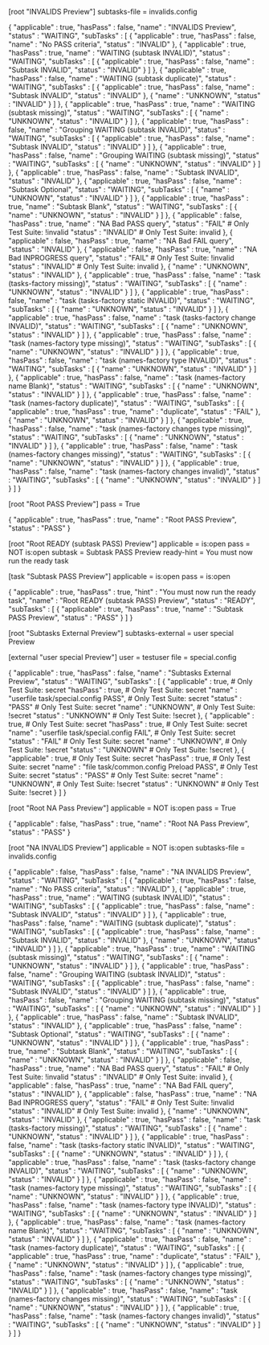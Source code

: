 [root "INVALIDS Preview"]
  subtasks-file = invalids.config

{
   "applicable" : true,
   "hasPass" : false,
   "name" : "INVALIDS Preview",
   "status" : "WAITING",
   "subTasks" : [
      {
         "applicable" : true,
         "hasPass" : false,
         "name" : "No PASS criteria",
         "status" : "INVALID"
      },
      {
         "applicable" : true,
         "hasPass" : true,
         "name" : "WAITING (subtask INVALID)",
         "status" : "WAITING",
         "subTasks" : [
            {
               "applicable" : true,
               "hasPass" : false,
               "name" : "Subtask INVALID",
               "status" : "INVALID"
            }
         ]
      },
      {
         "applicable" : true,
         "hasPass" : false,
         "name" : "WAITING (subtask duplicate)",
         "status" : "WAITING",
         "subTasks" : [
            {
               "applicable" : true,
               "hasPass" : false,
               "name" : "Subtask INVALID",
               "status" : "INVALID"
            },
            {
               "name" : "UNKNOWN",
               "status" : "INVALID"
            }
         ]
      },
      {
         "applicable" : true,
         "hasPass" : true,
         "name" : "WAITING (subtask missing)",
         "status" : "WAITING",
         "subTasks" : [
            {
               "name" : "UNKNOWN",
               "status" : "INVALID"
            }
         ]
      },
      {
         "applicable" : true,
         "hasPass" : false,
         "name" : "Grouping WAITING (subtask INVALID)",
         "status" : "WAITING",
         "subTasks" : [
            {
               "applicable" : true,
               "hasPass" : false,
               "name" : "Subtask INVALID",
               "status" : "INVALID"
            }
         ]
      },
      {
         "applicable" : true,
         "hasPass" : false,
         "name" : "Grouping WAITING (subtask missing)",
         "status" : "WAITING",
         "subTasks" : [
            {
               "name" : "UNKNOWN",
               "status" : "INVALID"
            }
         ]
      },
      {
         "applicable" : true,
         "hasPass" : false,
         "name" : "Subtask INVALID",
         "status" : "INVALID"
      },
      {
         "applicable" : true,
         "hasPass" : false,
         "name" : "Subtask Optional",
         "status" : "WAITING",
         "subTasks" : [
            {
               "name" : "UNKNOWN",
               "status" : "INVALID"
            }
         ]
      },
      {
         "applicable" : true,
         "hasPass" : true,
         "name" : "Subtask Blank",
         "status" : "WAITING",
         "subTasks" : [
            {
               "name" : "UNKNOWN",
               "status" : "INVALID"
            }
         ]
      },
      {
         "applicable" : false,
         "hasPass" : true,
         "name" : "NA Bad PASS query",
         "status" : "FAIL"      # Only Test Suite: !invalid
         "status" : "INVALID"   # Only Test Suite: invalid
      },
      {
         "applicable" : false,
         "hasPass" : true,
         "name" : "NA Bad FAIL query",
         "status" : "INVALID"
      },
      {
         "applicable" : false,
         "hasPass" : true,
         "name" : "NA Bad INPROGRESS query",
         "status" : "FAIL"      # Only Test Suite: !invalid
         "status" : "INVALID"   # Only Test Suite: invalid
      },
      {
         "name" : "UNKNOWN",
         "status" : "INVALID"
      },
      {
         "applicable" : true,
         "hasPass" : false,
         "name" : "task (tasks-factory missing)",
         "status" : "WAITING",
         "subTasks" : [
            {
               "name" : "UNKNOWN",
               "status" : "INVALID"
            }
         ]
      },
      {
         "applicable" : true,
         "hasPass" : false,
         "name" : "task (tasks-factory static INVALID)",
         "status" : "WAITING",
         "subTasks" : [
            {
               "name" : "UNKNOWN",
               "status" : "INVALID"
            }
         ]
      },
      {
         "applicable" : true,
         "hasPass" : false,
         "name" : "task (tasks-factory change INVALID)",
         "status" : "WAITING",
         "subTasks" : [
            {
               "name" : "UNKNOWN",
               "status" : "INVALID"
            }
         ]
      },
      {
         "applicable" : true,
         "hasPass" : false,
         "name" : "task (names-factory type missing)",
         "status" : "WAITING",
         "subTasks" : [
            {
               "name" : "UNKNOWN",
               "status" : "INVALID"
            }
         ]
      },
      {
         "applicable" : true,
         "hasPass" : false,
         "name" : "task (names-factory type INVALID)",
         "status" : "WAITING",
         "subTasks" : [
            {
               "name" : "UNKNOWN",
               "status" : "INVALID"
            }
         ]
      },
      {
         "applicable" : true,
         "hasPass" : false,
         "name" : "task (names-factory name Blank)",
         "status" : "WAITING",
         "subTasks" : [
            {
               "name" : "UNKNOWN",
               "status" : "INVALID"
            }
         ]
      },
      {
         "applicable" : true,
         "hasPass" : false,
         "name" : "task (names-factory duplicate)",
         "status" : "WAITING",
         "subTasks" : [
            {
               "applicable" : true,
               "hasPass" : true,
               "name" : "duplicate",
               "status" : "FAIL"
            },
            {
               "name" : "UNKNOWN",
               "status" : "INVALID"
            }
         ]
      },
      {
         "applicable" : true,
         "hasPass" : false,
         "name" : "task (names-factory changes type missing)",
         "status" : "WAITING",
         "subTasks" : [
            {
               "name" : "UNKNOWN",
               "status" : "INVALID"
            }
         ]
      },
      {
         "applicable" : true,
         "hasPass" : false,
         "name" : "task (names-factory changes missing)",
         "status" : "WAITING",
         "subTasks" : [
            {
               "name" : "UNKNOWN",
               "status" : "INVALID"
            }
         ]
      },
      {
         "applicable" : true,
         "hasPass" : false,
         "name" : "task (names-factory changes invalid)",
         "status" : "WAITING",
         "subTasks" : [
            {
               "name" : "UNKNOWN",
               "status" : "INVALID"
            }
         ]
      }
   ]
}

[root "Root PASS Preview"]
  pass = True

{
   "applicable" : true,
   "hasPass" : true,
   "name" : "Root PASS Preview",
   "status" : "PASS"
}

[root "Root READY (subtask PASS) Preview"]
  applicable = is:open
  pass = NOT is:open
  subtask = Subtask PASS Preview
  ready-hint = You must now run the ready task

[task "Subtask PASS Preview"]
  applicable = is:open
  pass = is:open

{
   "applicable" : true,
   "hasPass" : true,
   "hint" : "You must now run the ready task",
   "name" : "Root READY (subtask PASS) Preview",
   "status" : "READY",
   "subTasks" : [
      {
         "applicable" : true,
         "hasPass" : true,
         "name" : "Subtask PASS Preview",
         "status" : "PASS"
      }
   ]
}

[root "Subtasks External Preview"]
  subtasks-external = user special Preview

[external "user special Preview"]
  user = testuser
  file = special.config

{
   "applicable" : true,
   "hasPass" : false,
   "name" : "Subtasks External Preview",
   "status" : "WAITING",
   "subTasks" : [
      {
         "applicable" : true,                              # Only Test Suite: secret
         "hasPass" : true,                                 # Only Test Suite: secret
         "name" : "userfile task/special.config PASS",     # Only Test Suite: secret
         "status" : "PASS"                                 # Only Test Suite: secret
         "name" : "UNKNOWN",                               # Only Test Suite: !secret
         "status" : "UNKNOWN"                              # Only Test Suite: !secret
      },
      {
         "applicable" : true,                              # Only Test Suite: secret
         "hasPass" : true,                                 # Only Test Suite: secret
         "name" : "userfile task/special.config FAIL",     # Only Test Suite: secret
         "status" : "FAIL"                                 # Only Test Suite: secret
         "name" : "UNKNOWN",                               # Only Test Suite: !secret
         "status" : "UNKNOWN"                              # Only Test Suite: !secret
      },
      {
         "applicable" : true,                              # Only Test Suite: secret
         "hasPass" : true,                                 # Only Test Suite: secret
         "name" : "file task/common.config Preload PASS",  # Only Test Suite: secret
         "status" : "PASS"                                 # Only Test Suite: secret
         "name" : "UNKNOWN",                               # Only Test Suite: !secret
         "status" : "UNKNOWN"                              # Only Test Suite: !secret
      }
   ]
}

[root "Root NA Pass Preview"]
  applicable = NOT is:open
  pass = True

{
   "applicable" : false,
   "hasPass" : true,
   "name" : "Root NA Pass Preview",
   "status" : "PASS"
}

[root "NA INVALIDS Preview"]
  applicable = NOT is:open
  subtasks-file = invalids.config

{
   "applicable" : false,
   "hasPass" : false,
   "name" : "NA INVALIDS Preview",
   "status" : "WAITING",
   "subTasks" : [
      {
         "applicable" : true,
         "hasPass" : false,
         "name" : "No PASS criteria",
         "status" : "INVALID"
      },
      {
         "applicable" : true,
         "hasPass" : true,
         "name" : "WAITING (subtask INVALID)",
         "status" : "WAITING",
         "subTasks" : [
            {
               "applicable" : true,
               "hasPass" : false,
               "name" : "Subtask INVALID",
               "status" : "INVALID"
            }
         ]
      },
      {
         "applicable" : true,
         "hasPass" : false,
         "name" : "WAITING (subtask duplicate)",
         "status" : "WAITING",
         "subTasks" : [
            {
               "applicable" : true,
               "hasPass" : false,
               "name" : "Subtask INVALID",
               "status" : "INVALID"
            },
            {
               "name" : "UNKNOWN",
               "status" : "INVALID"
            }
         ]
      },
      {
         "applicable" : true,
         "hasPass" : true,
         "name" : "WAITING (subtask missing)",
         "status" : "WAITING",
         "subTasks" : [
            {
               "name" : "UNKNOWN",
               "status" : "INVALID"
            }
         ]
      },
      {
         "applicable" : true,
         "hasPass" : false,
         "name" : "Grouping WAITING (subtask INVALID)",
         "status" : "WAITING",
         "subTasks" : [
            {
               "applicable" : true,
               "hasPass" : false,
               "name" : "Subtask INVALID",
               "status" : "INVALID"
            }
         ]
      },
      {
         "applicable" : true,
         "hasPass" : false,
         "name" : "Grouping WAITING (subtask missing)",
         "status" : "WAITING",
         "subTasks" : [
            {
               "name" : "UNKNOWN",
               "status" : "INVALID"
            }
         ]
      },
      {
         "applicable" : true,
         "hasPass" : false,
         "name" : "Subtask INVALID",
         "status" : "INVALID"
      },
      {
         "applicable" : true,
         "hasPass" : false,
         "name" : "Subtask Optional",
         "status" : "WAITING",
         "subTasks" : [
            {
               "name" : "UNKNOWN",
               "status" : "INVALID"
            }
         ]
      },
      {
         "applicable" : true,
         "hasPass" : true,
         "name" : "Subtask Blank",
         "status" : "WAITING",
         "subTasks" : [
            {
               "name" : "UNKNOWN",
               "status" : "INVALID"
            }
         ]
      },
      {
         "applicable" : false,
         "hasPass" : true,
         "name" : "NA Bad PASS query",
         "status" : "FAIL"      # Only Test Suite: !invalid
         "status" : "INVALID"   # Only Test Suite: invalid
      },
      {
         "applicable" : false,
         "hasPass" : true,
         "name" : "NA Bad FAIL query",
         "status" : "INVALID"
      },
      {
         "applicable" : false,
         "hasPass" : true,
         "name" : "NA Bad INPROGRESS query",
         "status" : "FAIL"      # Only Test Suite: !invalid
         "status" : "INVALID"   # Only Test Suite: invalid
      },
      {
         "name" : "UNKNOWN",
         "status" : "INVALID"
      },
      {
         "applicable" : true,
         "hasPass" : false,
         "name" : "task (tasks-factory missing)",
         "status" : "WAITING",
         "subTasks" : [
            {
               "name" : "UNKNOWN",
               "status" : "INVALID"
            }
         ]
      },
      {
         "applicable" : true,
         "hasPass" : false,
         "name" : "task (tasks-factory static INVALID)",
         "status" : "WAITING",
         "subTasks" : [
            {
               "name" : "UNKNOWN",
               "status" : "INVALID"
            }
         ]
      },
      {
         "applicable" : true,
         "hasPass" : false,
         "name" : "task (tasks-factory change INVALID)",
         "status" : "WAITING",
         "subTasks" : [
            {
               "name" : "UNKNOWN",
               "status" : "INVALID"
            }
         ]
      },
      {
         "applicable" : true,
         "hasPass" : false,
         "name" : "task (names-factory type missing)",
         "status" : "WAITING",
         "subTasks" : [
            {
               "name" : "UNKNOWN",
               "status" : "INVALID"
            }
         ]
      },
      {
         "applicable" : true,
         "hasPass" : false,
         "name" : "task (names-factory type INVALID)",
         "status" : "WAITING",
         "subTasks" : [
            {
               "name" : "UNKNOWN",
               "status" : "INVALID"
            }
         ]
      },
      {
         "applicable" : true,
         "hasPass" : false,
         "name" : "task (names-factory name Blank)",
         "status" : "WAITING",
         "subTasks" : [
            {
               "name" : "UNKNOWN",
               "status" : "INVALID"
            }
         ]
      },
      {
         "applicable" : true,
         "hasPass" : false,
         "name" : "task (names-factory duplicate)",
         "status" : "WAITING",
         "subTasks" : [
            {
               "applicable" : true,
               "hasPass" : true,
               "name" : "duplicate",
               "status" : "FAIL"
            },
            {
               "name" : "UNKNOWN",
               "status" : "INVALID"
            }
         ]
      },
      {
         "applicable" : true,
         "hasPass" : false,
         "name" : "task (names-factory changes type missing)",
         "status" : "WAITING",
         "subTasks" : [
            {
               "name" : "UNKNOWN",
               "status" : "INVALID"
            }
         ]
      },
      {
         "applicable" : true,
         "hasPass" : false,
         "name" : "task (names-factory changes missing)",
         "status" : "WAITING",
         "subTasks" : [
            {
               "name" : "UNKNOWN",
               "status" : "INVALID"
            }
         ]
      },
      {
         "applicable" : true,
         "hasPass" : false,
         "name" : "task (names-factory changes invalid)",
         "status" : "WAITING",
         "subTasks" : [
            {
               "name" : "UNKNOWN",
               "status" : "INVALID"
            }
         ]
      }
   ]
}
